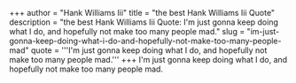 +++
author = "Hank Williams Iii"
title = "the best Hank Williams Iii Quote"
description = "the best Hank Williams Iii Quote: I'm just gonna keep doing what I do, and hopefully not make too many people mad."
slug = "im-just-gonna-keep-doing-what-i-do-and-hopefully-not-make-too-many-people-mad"
quote = '''I'm just gonna keep doing what I do, and hopefully not make too many people mad.'''
+++
I'm just gonna keep doing what I do, and hopefully not make too many people mad.
